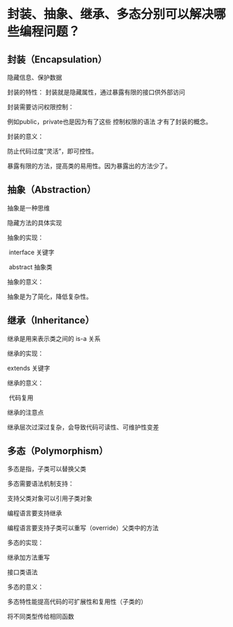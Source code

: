 # 封装、抽象、继承、多态分别可以解决哪些编程问题？

## 封装（Encapsulation）

隐藏信息、保护数据

封装的特性：
  封装就是隐藏属性，通过暴露有限的接口供外部访问

封装需要访问权限控制：

  例如public，private也是因为有了这些 控制权限的语法 才有了封装的概念。

封装的意义：

  防止代码过度“灵活”，即可控性。

  暴露有限的方法，提高类的易用性。因为暴露出的方法少了。

## 抽象（Abstraction）

抽象是一种思维

隐藏方法的具体实现

抽象的实现：

​	interface 关键字

​    abstract 抽象类	

抽象的意义：

 抽象是为了简化，降低复杂性。

## 继承（Inheritance）

继承是用来表示类之间的 is-a 关系

继承的实现： 

  extends 关键字

继承的意义：

​	代码复用

继承的注意点

   继承层次过深过复杂，会导致代码可读性、可维护性变差

## 多态（Polymorphism）

多态是指，子类可以替换父类

多态需要语法机制支持：

   支持父类对象可以引用子类对象

   编程语言要支持继承

   编程语言要支持子类可以重写（override）父类中的方法

多态的实现： 

  继承加方法重写

  接口类语法

多态的意义：

  多态特性能提高代码的可扩展性和复用性（子类的）

  将不同类型传给相同函数